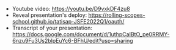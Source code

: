 - Youtube video: https://youtu.be/D9vxkDF4zu8
- Reveal presentation's deploy: https://rolling-scopes-school.github.io/tatisap-JSFE2022Q1/oauth/
- Transcript of your presentation: https://docs.google.com/document/d/1uthpCaIBtO_pe0RRMY-6nzu9Fu3Us2blpEuYc6-BFhU/edit?usp=sharing

